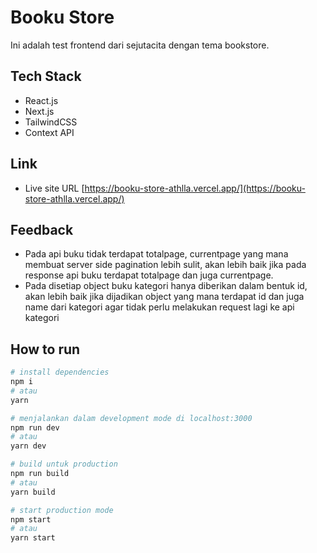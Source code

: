 # Booku Store

Ini adalah test frontend dari sejutacita dengan tema bookstore.

## Tech Stack
- React.js
- Next.js
- TailwindCSS
- Context API

## Link
- Live site URL [https://booku-store-athlla.vercel.app/](https://booku-store-athlla.vercel.app/)

## Feedback
- Pada api buku tidak terdapat totalpage, currentpage yang mana membuat server side pagination lebih sulit, akan lebih baik jika pada response api buku terdapat totalpage dan juga currentpage.
- Pada disetiap object buku kategori hanya diberikan dalam bentuk id, akan lebih baik jika dijadikan object yang mana terdapat id dan juga name dari kategori agar tidak perlu melakukan request lagi ke api kategori


## How to run

```bash
# install dependencies
npm i
# atau
yarn

# menjalankan dalam development mode di localhost:3000
npm run dev
# atau
yarn dev

# build untuk production
npm run build
# atau
yarn build

# start production mode
npm start
# atau
yarn start
```